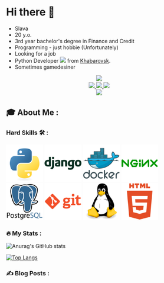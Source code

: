 # Hi there 👋

* Slava
* 20 y.o. 
* 3rd year bachelor's degree in Finance and Credit
* Programming - just hobbie (Unfortunately)
* Looking for a job
* Python Developer <img src="https://media.giphy.com/media/WUlplcMpOCEmTGBtBW/giphy.gif" width="50"> from [Khabarovsk](https://maps.app.goo.gl/W85mVL8uZkvDBTd4A).
* Sometimes gamedesiner

<div id="header" align="center">
  <img src="https://i.imgur.com/zh4IXz5.gif" width="500"/>
  <div>
    <a href="https://t.me/fklska">
      <img src="https://img.shields.io/badge/Telegram-2CA5E0?style=for-the-badge&logo=telegram&logoColor=white">
    </a>
    <a href="https://www.youtube.com/channel/UCrmTjvkSrmXcr3ZxlzrO46A">
      <img src="https://img.shields.io/badge/YouTube-%23FF0000.svg?style=for-the-badge&logo=YouTube&logoColor=white">
    </a>
    <a href="https://t.me/fklska">
      <img src="https://img.shields.io/badge/linkedin-%230077B5.svg?style=for-the-badge&logo=linkedin&logoColor=white">
    </a>
    <div>
      <img src="https://komarev.com/ghpvc/?username=fklska">
    </div>
  </div>
</div>

## :mortar_board: About Me :

### Hard Skills :hammer_and_wrench: :
<div>
  <img src="https://raw.githubusercontent.com/devicons/devicon/55609aa5bd817ff167afce0d965585c92040787a/icons/python/python-original.svg" width="100">
  <img src="https://raw.githubusercontent.com/devicons/devicon/55609aa5bd817ff167afce0d965585c92040787a/icons/django/django-plain-wordmark.svg" width="100">
  <img src="https://raw.githubusercontent.com/devicons/devicon/55609aa5bd817ff167afce0d965585c92040787a/icons/docker/docker-original-wordmark.svg" width="100">
  <img src="https://raw.githubusercontent.com/devicons/devicon/55609aa5bd817ff167afce0d965585c92040787a/icons/nginx/nginx-original.svg" width="100">
  <img src="https://raw.githubusercontent.com/devicons/devicon/55609aa5bd817ff167afce0d965585c92040787a/icons/postgresql/postgresql-original-wordmark.svg" width="100">
  <img src="https://raw.githubusercontent.com/devicons/devicon/55609aa5bd817ff167afce0d965585c92040787a/icons/git/git-plain-wordmark.svg" width="100">
  <img src="https://raw.githubusercontent.com/devicons/devicon/55609aa5bd817ff167afce0d965585c92040787a/icons/linux/linux-original.svg" width="100">
  <img src="https://raw.githubusercontent.com/devicons/devicon/55609aa5bd817ff167afce0d965585c92040787a/icons/html5/html5-plain-wordmark.svg" width="100">
</div>

### :fire: My Stats :

![Anurag's GitHub stats](https://github-readme-stats.vercel.app/api?username=fklska&show_icons=true&theme=transparent)

[![Top Langs](https://github-readme-stats.vercel.app/api/top-langs/?username=fklska&layout=compact&theme=transparent)](https://github.com/anuraghazra/github-readme-stats)

### :writing_hand: Blog Posts :


